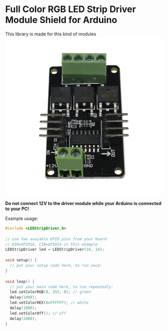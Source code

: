 # Full Color RGB LED Strip Driver Module Shield for Arduino

This library is made for this kind of modules
![RGB LED Strip Driver Module Shield](https://raw.githubusercontent.com/MrKrabat/LED-Strip-Driver-Module/master/images/shield.jpg "RGB LED Strip Driver Module Shield")

**Do not connect 12V to the driver module while your Arduino is connected to your PC!**

Example usage:
```c
#include <LEDStripDriver.h>

// use two avaiable GPIO pins from your board
// DIN=GPIO16, CIN=GPIO14 in this example
LEDStripDriver led = LEDStripDriver(16, 14);

void setup() {
  // put your setup code here, to run once:
}

void loop() {
  // put your main code here, to run repeatedly:
  led.setColorRGB(0, 255, 0); // green
  delay(1000);
  led.setColorHEX(0xFFFFFF); // white
  delay(1000);
  led.setColorOff(); // off
  delay(1000);
}
```